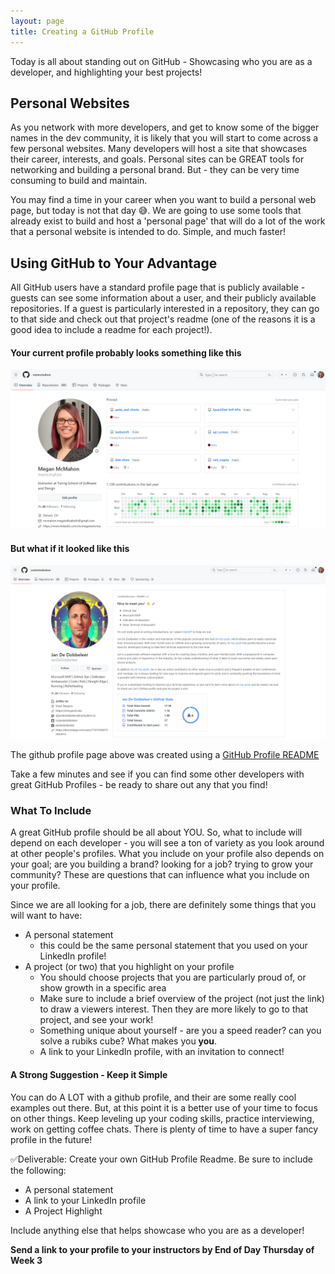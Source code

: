 ```yaml
---
layout: page
title: Creating a GitHub Profile
---
```


Today is all about standing out on GitHub - Showcasing who you are as a developer, and highlighting your best projects!

## Personal Websites

As you network with more developers, and get to know some of the bigger names in the dev community, it is likely that you will start to come across a few personal websites.  Many developers will host a site that showcases their career, interests, and goals.  Personal sites can be GREAT tools for networking and building a personal brand.  But - they can be very time consuming to build and maintain.

You may find a time in your career when you want to build a personal web page, but today is not that day 😅.  We are going to use some tools that already exist to build and host a 'personal page' that will do a lot of the work that a personal website is intended to do.  Simple, and much faster!

## Using GitHub to Your Advantage

All GitHub users have a standard profile page that is publicly available - guests can see some information about a user, and their publicly available repositories.  If a guest is particularly interested in a repository, they can go to that side and check out that project's readme (one of the reasons it is a good idea to include a readme for each project!).

#### Your current profile probably looks something like this

![Original GitHub Profile Example](/assets/images/module5/week3/OGProfile.png)

#### But what if it looked like this

[![GitHub Profile Readme](/assets/images/module5/week3/GitHubProfileEx1.png)](https://github.com/JanDeDobbeleer)

<section class='call-to-action' markdown='1'>

The github profile page above was created using a [GitHub Profile README](https://docs.github.com/en/account-and-profile/setting-up-and-managing-your-github-profile/customizing-your-profile/managing-your-profile-readme)

Take a few minutes and see if you can find some other developers with great GitHub Profiles - be ready to share out any that you find!

</section>

### What To Include

A great GitHub profile should be all about YOU.  So, what to include will depend on each developer - you will see a ton of variety as you look around at other people's profiles.  What you include on your profile also depends on your goal; are you building a brand? looking for a job? trying to grow your community?  These are questions that can influence what you include on your profile.

Since we are all looking for a job, there are definitely some things that you will want to have:
* A personal statement
    * this could be the same personal statement that you used on your LinkedIn profile!
* A project (or two) that you highlight on your profile
    * You should choose projects that you are particularly proud of, or show growth in a specific area
    * Make sure to include a brief overview of the project (not just the link) to draw a viewers interest.  Then they are more likely to go to that project, and see your work!
    * Something unique about yourself - are you a speed reader? can you solve a rubiks cube? What makes you **you**.
    * A link to your LinkedIn profile, with an invitation to connect!

#### A Strong Suggestion - Keep it Simple
You can do A LOT with a github profile, and their are some really cool examples out there.  But, at this point it is a better use of your time to focus on other things.  Keep leveling up your coding skills, practice interviewing, work on getting coffee chats.  There is plenty of time to have a super fancy profile in the future!

<section class='call-to-action' markdown='1'>

✅Deliverable: Create your own GitHub Profile Readme. Be sure to include the following:
* A personal statement
* A link to your LinkedIn profile
* A Project Highlight

Include anything else that helps showcase who you are as a developer!  

**Send a link to your profile to your instructors by End of Day Thursday of Week 3**

</section>
